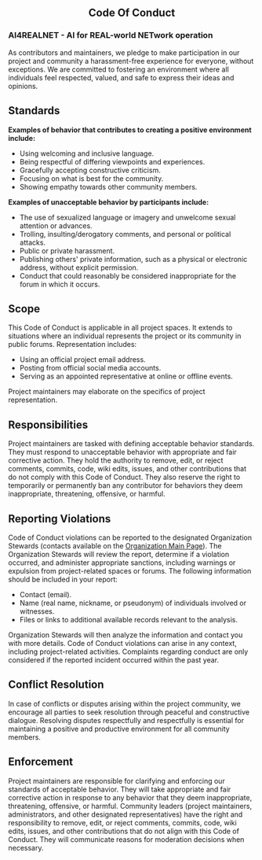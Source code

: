 <div align="center">

## Code Of Conduct
</div>

### AI4REALNET - AI for REAL-world NETwork operation

</div>

As contributors and maintainers, we pledge to make participation in our project and community a harassment-free experience for everyone, without exceptions. We are committed to fostering an environment where all individuals feel respected, valued, and safe to express their ideas and opinions.

## Standards

**Examples of behavior that contributes to creating a positive environment include:**

- Using welcoming and inclusive language. 
- Being respectful of differing viewpoints and experiences.
- Gracefully accepting constructive criticism. 
- Focusing on what is best for the community. 
- Showing empathy towards other community members.

**Examples of unacceptable behavior by participants include:**

- The use of sexualized language or imagery and unwelcome sexual attention or advances. 
- Trolling, insulting/derogatory comments, and personal or political attacks.
- Public or private harassment. 
- Publishing others' private information, such as a physical or electronic address, without explicit permission. 
- Conduct that could reasonably be considered inappropriate for the forum in which it occurs.

## Scope

This Code of Conduct is applicable in all project spaces. It extends to situations where an individual represents the project or its community in public forums. Representation includes:
- Using an official project email address.
- Posting from official social media accounts.
- Serving as an appointed representative at online or offline events.

Project maintainers may elaborate on the specifics of project representation.

## Responsibilities

Project maintainers are tasked with defining acceptable behavior standards. They must respond to unacceptable behavior with appropriate and fair corrective action. 
They hold the authority to remove, edit, or reject comments, commits, code, wiki edits, issues, and other contributions that do not comply with this Code of Conduct. They also reserve the right to temporarily or permanently ban any contributor for behaviors they deem inappropriate, threatening, offensive, or harmful.

## Reporting Violations

Code of Conduct violations can be reported to the designated Organization Stewards (contacts available on the [Organization Main Page](https://github.com/AI4REALNET)). The Organization Stewards will review the report, determine if a violation occurred, and administer appropriate sanctions, including warnings or expulsion from project-related spaces or forums. 
The following information should be included in your report:

- Contact (email).
- Name (real name, nickname, or pseudonym) of individuals involved or witnesses.
- Files or links to additional available records relevant to the analysis.

Organization Stewards will then analyze the information and contact you with more details.
Code of Conduct violations can arise in any context, including project-related activities. Complaints regarding conduct are only considered if the reported incident occurred within the past year.

## Conflict Resolution

In case of conflicts or disputes arising within the project community, we encourage all parties to seek resolution through peaceful and constructive dialogue. Resolving disputes respectfully and respectfully is essential for maintaining a positive and productive environment for all community members.

## Enforcement

Project maintainers are responsible for clarifying and enforcing our standards of acceptable behavior. They will take appropriate and fair corrective action in response to any behavior that they deem inappropriate, threatening, offensive, or harmful. Community leaders (project maintainers, administrators, and other designated representatives) have the right and responsibility to remove, edit, or reject comments, commits, code, wiki edits, issues, and other contributions that do not align with this Code of Conduct. They will communicate reasons for moderation decisions when necessary.

